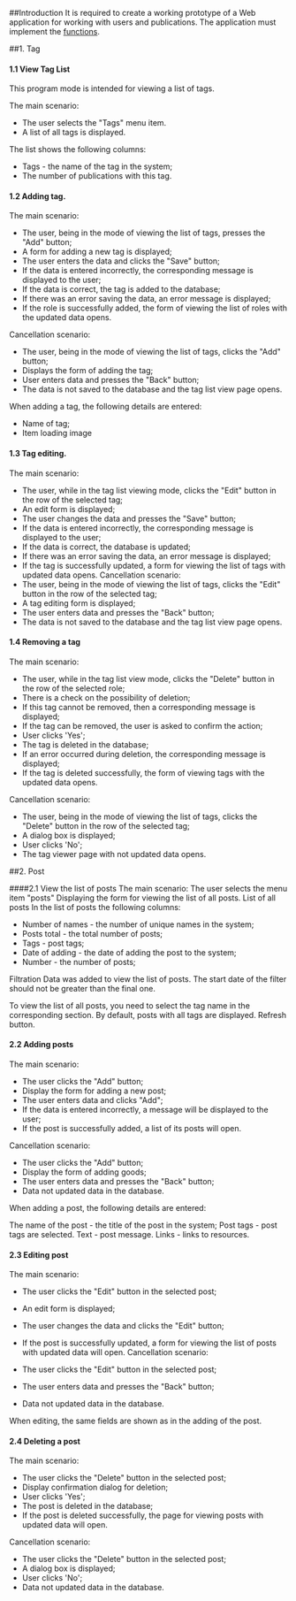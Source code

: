 ##Introduction
It is required to create a working prototype of a Web application for working with users and publications.
The application must implement the [functions][1].

##1. Tag
#### 1.1 View Tag List
This program mode is intended for viewing a list of tags.

The main scenario:

* The user selects the "Tags" menu item.
* A list of all tags is displayed.

The list shows the following columns:
* Tags - the name of the tag in the system;
* The number of publications with this tag.

#### 1.2 Adding tag.
The main scenario:
* The user, being in the mode of viewing the list of tags, presses the "Add" button;
* A form for adding a new tag is displayed;
* The user enters the data and clicks the "Save" button;
* If the data is entered incorrectly, the corresponding message is displayed to the user;
* If the data is correct, the tag is added to the database;
* If there was an error saving the data, an error message is displayed;
* If the role is successfully added, the form of viewing the list of roles with the updated data opens.

Cancellation scenario:
* The user, being in the mode of viewing the list of tags, clicks the "Add" button;
* Displays the form of adding the tag;
* User enters data and presses the "Back" button;
* The data is not saved to the database and the tag list view page opens.

When adding a tag, the following details are entered:

* Name of tag;
* Item loading image
#### 1.3 Tag editing.
The main scenario:
* The user, while in the tag list viewing mode, clicks the "Edit" button in the row of the selected tag;
* An edit form is displayed;
* The user changes the data and presses the "Save" button;
* If the data is entered incorrectly, the corresponding message is displayed to the user;
* If the data is correct, the database is updated;
* If there was an error saving the data, an error message is displayed;
* If the tag is successfully updated, a form for viewing the list of tags with updated data opens.
Cancellation scenario:
* The user, being in the mode of viewing the list of tags, clicks the "Edit" button in the row of the selected tag;
* A tag editing form is displayed;
* The user enters data and presses the "Back" button;
* The data is not saved to the database and the tag list view page opens.


#### 1.4 Removing a tag
The main scenario:
* The user, while in the tag list view mode, clicks the "Delete" button in the row of the selected role;
* There is a check on the possibility of deletion;
* If this tag cannot be removed, then a corresponding message is displayed;
* If the tag can be removed, the user is asked to confirm the action;
* User clicks 'Yes';
* The tag is deleted in the database;
* If an error occurred during deletion, the corresponding message is displayed;
* If the tag is deleted successfully, the form of viewing tags with the updated data opens.

Cancellation scenario:
* The user, being in the mode of viewing the list of tags, clicks the "Delete" button in the row of the selected tag;
* A dialog box is displayed;
* User clicks 'No';
* The tag viewer page with not updated data opens.

##2. Post

####2.1 View the list of posts
The main scenario:
The user selects the menu item "posts"
Displaying the form for viewing the list of all posts. List of all posts
In the list of posts the following columns:

* Number of names - the number of unique names in the system;
* Posts total - the total number of posts;
* Tags - post tags;
* Date of adding - the date of adding the post to the system;
* Number - the number of posts;

Filtration
Data was added to view the list of posts. The start date of the filter should not be greater than the final one.

To view the list of all posts, you need to select the tag name in the corresponding section. By default, posts with all tags are displayed.
Refresh button.

#### 2.2 Adding posts
The main scenario:
* The user clicks the "Add" button;
* Display the form for adding a new post;
* The user enters data and clicks "Add";
* If the data is entered incorrectly, a message will be displayed to the user;
* If the post is successfully added, a list of its posts will open.

Cancellation scenario:
* The user clicks the "Add" button;
* Display the form of adding goods;
* The user enters data and presses the "Back" button;
* Data not updated data in the database.

When adding a post, the following details are entered:

The name of the post - the title of the post in the system;
Post tags - post tags are selected.
Text - post message.
Links - links to resources.

#### 2.3 Editing post
The main scenario:
* The user clicks the "Edit" button in the selected post;
* An edit form is displayed;
* The user changes the data and clicks the "Edit" button;
* If the post is successfully updated, a form for viewing the list of posts with updated data will open.
Cancellation scenario:
* The user clicks the "Edit" button in the selected post;

* The user enters data and presses the "Back" button;
* Data not updated data in the database.

When editing, the same fields are shown as in the adding of the post.

#### 2.4 Deleting a post

The main scenario:
* The user clicks the "Delete" button in the selected post;
* Display confirmation dialog for deletion;
* User clicks 'Yes';
* The post is deleted in the database;
* If the post is deleted successfully, the page for viewing posts with updated data will open.

Cancellation scenario:
* The user clicks the "Delete" button in the selected post;
* A dialog box is displayed;
* User clicks 'No';
* Data not updated data in the database.

[1]: TechnicalTask.md